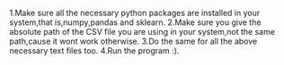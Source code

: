 1.Make sure all the necessary python packages are installed in your system,that is,numpy,pandas and sklearn.
2.Make sure you give the absolute path of the CSV file you are using in your system,not the same path,cause it wont work otherwise.
3.Do the same for all the above necessary text files too.
4.Run the program :).
